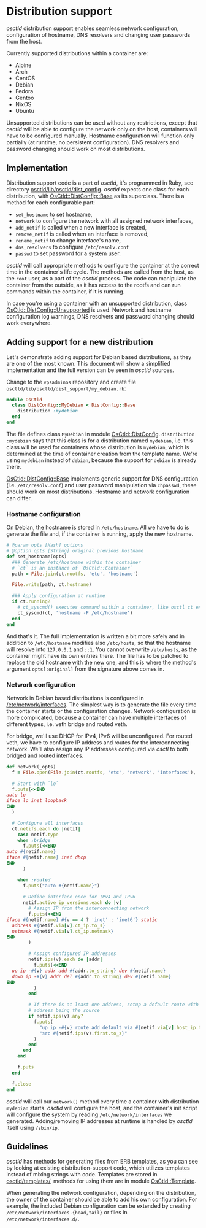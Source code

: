 # Distribution support
*osctld* distribution support enables seamless network configuration,
configuration of hostname, DNS resolvers and changing user passwords from
the host.

Currently supported distributions within a container are:

 - Alpine
 - Arch
 - CentOS
 - Debian
 - Fedora
 - Gentoo
 - NixOS
 - Ubuntu

Unsupported distributions can be used without any restrictions, except that
*osctld* will be able to configure the network only on the host, containers will
have to be configured manually. Hostname configuration will function only
partially (at runtime, no persistent configuration). DNS resolvers and password
changing should work on most distributions.

## Implementation
Distribution support code is a part of *osctld*, it's programmed in Ruby,
see directory [osctld/lib/osctld/dist\_config][dist config dir].
*osctld* expects one class for each distribution, with [OsCtld::DistConfig::Base]
as its superclass. There is a method for each configurable part:

 - `set_hostname` to set hostname,
 - `network` to configure the network with all assigned network interfaces,
 - `add_netif` is called when a new interface is created,
 - `remove_netif` is called when an interface is removed,
 - `rename_netif` to change interface's name,
 - `dns_resolvers` to configure `/etc/resolv.conf`
 - `passwd` to set password for a system user.

*osctld* will call appropriate methods to configure the container at the correct
time in the container's life cycle. The methods are called from the host, as
the `root` user, as a part of the *osctld* process. The code can manipulate
the container from the outside, as it has access to the rootfs and can run
commands within the container, if it is running.

In case you're using a container with an unsupported distribution, class
[OsCtld::DistConfig::Unsupported] is used. Network and hostname configuration
log warnings, DNS resolvers and password changing should work everywhere.

## Adding support for a new distribution
Let's demonstrate adding support for Debian based distributions, as they are one
of the most known. This document will show a simplified implementation
and the full version can be seen in *osctld* sources.

Change to the `vpsadminos` repository and create file
`osctld/lib/osctld/dist_support/my_debian.rb`:

```ruby
module OsCtld
  class DistConfig::MyDebian < DistConfig::Base
    distribution :mydebian
  end
end
```

The file defines class `MyDebian` in module [OsCtld::DistConfig].
`distribution :mydebian` says that this class is for a distribution named
`mydebian`, i.e. this class will be used for containers whose distribution is
`mydebian`, which is determined at the time of container creation from
the template name. We're using `mydebian` instead of `debian`, because
the support for `debian` is already there.

[OsCtld::DistConfig::Base] implements generic support for DNS configuration (i.e.
`/etc/resolv.conf`) and user password manipulation via `chpasswd`, these should
work on most distributions. Hostname and network configuration can differ.

### Hostname configuration
On Debian, the hostname is stored in `/etc/hostname`. All we have to do is
generate the file and, if the container is running, apply the new hostname.

```ruby
# @param opts [Hash] options
# @option opts [String] original previous hostname
def set_hostname(opts)
  ### Generate /etc/hostname within the container
  # `ct` is an instance of `OsCtld::Container`
  path = File.join(ct.rootfs, 'etc', 'hostname')

  File.write(path, ct.hostname)

  ### Apply configuration at runtime
  if ct.running?
    # ct_syscmd() executes command within a container, like osctl ct exec
    ct_syscmd(ct, 'hostname -F /etc/hostname')
  end
end
```

And that's it. The full implementation is written a bit more safely
and in addition to `/etc/hostname` modifies also `/etc/hosts`, so that the
hostname will resolve into `127.0.0.1` and `::1`. You cannot overwrite
`/etc/hosts`, as the container might have its own entries there. The file has to
be patched to replace the old hostname with the new one, and this is where
the method's argument `opts[:original]` from the signature above comes in.

### Network configuration
Network in Debian based distributions is configured
in [/etc/network/interfaces](https://wiki.debian.org/NetworkConfiguration).
The simplest way is to generate the file every time the container starts or
the configuration changes. Network configuration is more complicated, because
a container can have multiple interfaces of different types, i.e. veth bridge
and routed veth.

For bridge, we'll use DHCP for IPv4, IPv6 will be unconfigured. For routed veth,
we have to configure IP address and routes for the interconnecting network.
We'll also assign any IP addresses configured via *osctl* to both bridged
and routed interfaces.

```ruby
def network(_opts)
  f = File.open(File.join(ct.rootfs, 'etc', 'network', 'interfaces'), 'w')

  # Start with `lo`
  f.puts(<<END
auto lo
iface lo inet loopback
END
  )

  # Configure all interfaces
  ct.netifs.each do |netif|
    case netif.type
    when :bridge
      f.puts(<<END
auto #{netif.name}
iface #{netif.name} inet dhcp
END
      )

    when :routed
      f.puts("auto #{netif.name}")
    
      # Define interface once for IPv4 and IPv6
      netif.active_ip_versions.each do |v|
        # Assign IP from the interconnecting network
        f.puts(<<END
iface #{netif.name} #{v == 4 ? 'inet' : 'inet6'} static
  address #{netif.via[v].ct_ip.to_s}
  netmask #{netif.via[v].ct_ip.netmask}
END
        )

        # Assign configured IP addresses
        netif.ips(v).each do |addr|
          f.puts(<<END
  up ip -#{v} addr add #{addr.to_string} dev #{netif.name}
  down ip -#{v} addr del #{addr.to_string} dev #{netif.name}
END
          )
        end

        # If there is at least one address, setup a default route with that
        # address being the source
        if netif.ips(v).any?
          f.puts(
            "up ip -#{v} route add default via #{netif.via[v].host_ip.to_s} "+
            "src #{netif.ips(v).first.to_s}"
          )
        end
      end
    end

    f.puts
  end

  f.close
end
```

*osctld* will call our `network()` method every time a container with
distribution `mydebian` starts. *osctld* will configure the host, and
the container's init script will configure the system by reading
`/etc/network/interfaces` we generated. Adding/removing IP addresses at runtime
is handled by *osctld* itself using `/sbin/ip`.

## Guidelines
*osctld* has methods for generating files from ERB templates, as you can see by
looking at existing distribution-support code, which utilizes templates instead
of mixing strings with code. Templates are stored in [osctld/templates/],
methods for using them are in module [OsCtld::Template].

When generating the network configuration, depending on the distribution,
the owner of the container should be able to add his own configuration. For
example, the included Debian configuration can be extended by creating
`/etc/network/interfaces.{head,tail}` or files in `/etc/network/interfaces.d/`.

[dist config dir]: https://github.com/vpsfreecz/vpsadminos/tree/master/osctld/lib/osctld/dist_config
[OsCtld::DistConfig::Base]: https://ref.vpsadminos.org/osctld/OsCtld/DistConfig/Base.html
[OsCtld::DistConfig::Unsupported]: https://ref.vpsadminos.org/osctld/OsCtld/DistConfig/Unsupported.html
[OsCtld::DistConfig]: https://ref.vpsadminos.org/osctld/OsCtld/DistConfig.html
[osctld/templates/]: https://github.com/vpsfreecz/vpsadminos/tree/master/osctld/templates
[OsCtld::Template]: https://ref.vpsadminos.org/osctld/OsCtld/Template.html
